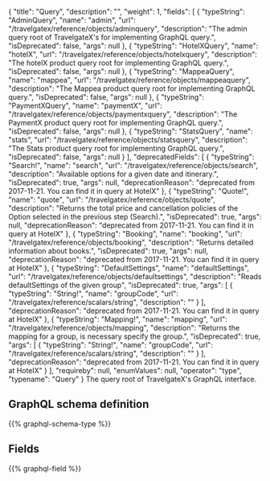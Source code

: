 {
  "title": "Query",
  "description": "",
  "weight": 1,
  "fields": [
    {
      "typeString": "AdminQuery",
      "name": "admin",
      "url": "/travelgatex/reference/objects/adminquery",
      "description": "The admin query root of TravelgateX's for implementing GraphQL query.",
      "isDeprecated": false,
      "args": null
    },
    {
      "typeString": "HotelXQuery",
      "name": "hotelX",
      "url": "/travelgatex/reference/objects/hotelxquery",
      "description": "The hotelX product query root for implementing GraphQL query.",
      "isDeprecated": false,
      "args": null
    },
    {
      "typeString": "MappeaQuery",
      "name": "mappea",
      "url": "/travelgatex/reference/objects/mappeaquery",
      "description": "The Mappea product query root for implementing GraphQL query.",
      "isDeprecated": false,
      "args": null
    },
    {
      "typeString": "PaymentXQuery",
      "name": "paymentX",
      "url": "/travelgatex/reference/objects/paymentxquery",
      "description": "The PaymentX product query root for implementing GraphQL query.",
      "isDeprecated": false,
      "args": null
    },
    {
      "typeString": "StatsQuery",
      "name": "stats",
      "url": "/travelgatex/reference/objects/statsquery",
      "description": "The Stats product query root for implementing GraphQL query.",
      "isDeprecated": false,
      "args": null
    }
  ],
  "deprecatedFields": [
    {
      "typeString": "Search!",
      "name": "search",
      "url": "/travelgatex/reference/objects/search",
      "description": "Available options for a given date and itinerary.",
      "isDeprecated": true,
      "args": null,
      "deprecationReason": "deprecated from 2017-11-21. You can find it in query at HotelX"
    },
    {
      "typeString": "Quote!",
      "name": "quote",
      "url": "/travelgatex/reference/objects/quote",
      "description": "Returns the total price and cancellation policies of the Option selected in the previous step (Search).",
      "isDeprecated": true,
      "args": null,
      "deprecationReason": "deprecated from 2017-11-21. You can find it in query at HotelX"
    },
    {
      "typeString": "Booking",
      "name": "booking",
      "url": "/travelgatex/reference/objects/booking",
      "description": "Returns detailed information about books.",
      "isDeprecated": true,
      "args": null,
      "deprecationReason": "deprecated from 2017-11-21. You can find it in query at HotelX"
    },
    {
      "typeString": "DefaultSettings",
      "name": "defaultSettings",
      "url": "/travelgatex/reference/objects/defaultsettings",
      "description": "Reads defaultSettings of the given group",
      "isDeprecated": true,
      "args": [
        {
          "typeString": "String!",
          "name": "groupCode",
          "url": "/travelgatex/reference/scalars/string",
          "description": ""
        }
      ],
      "deprecationReason": "deprecated from 2017-11-21. You can find it in query at HotelX"
    },
    {
      "typeString": "Mapping!",
      "name": "mapping",
      "url": "/travelgatex/reference/objects/mapping",
      "description": "Returns the mapping for a group, is necessary specify the group.",
      "isDeprecated": true,
      "args": [
        {
          "typeString": "String!",
          "name": "groupCode",
          "url": "/travelgatex/reference/scalars/string",
          "description": ""
        }
      ],
      "deprecationReason": "deprecated from 2017-11-21. You can find it in query at HotelX"
    }
  ],
  "requireby": null,
  "enumValues": null,
  "operator": "type",
  "typename": "Query"
}
The query root of TravelgateX's GraphQL interface.
## GraphQL schema definition

{{% graphql-schema-type %}}

## Fields

{{% graphql-field %}}
